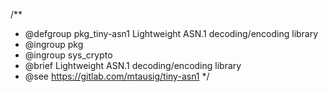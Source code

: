 /**
 * @defgroup pkg_tiny-asn1 Lightweight ASN.1 decoding/encoding library
 * @ingroup  pkg
 * @ingroup  sys_crypto
 * @brief    Lightweight ASN.1 decoding/encoding library
 * @see      https://gitlab.com/mtausig/tiny-asn1
 */
